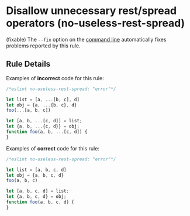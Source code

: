 # Disallow unnecessary rest/spread operators (no-useless-rest-spread)

(fixable) The `--fix` option on the [command line](http://eslint.org/docs/user-guide/command-line-interface#fix) automatically fixes problems reported by this rule.

## Rule Details

Examples of **incorrect** code for this rule:

```js
/*eslint no-useless-rest-spread: "error"*/

let list = [a, ...[b, c], d]
let obj = {a, ...{b, c}, d}
foo(...[a, b, c])

let [a, b, ...[c, d]] = list;
let {a, b, ...{c, d}} = obj;
function foo(a, b, ...[c, d]) {
}
```

Examples of **correct** code for this rule:

```js
/*eslint no-useless-rest-spread: "error"*/

let list = [a, b, c, d]
let obj = {a, b, c, d}
foo(a, b, c)

let [a, b, c, d] = list;
let {a, b, c, d} = obj;
function foo(a, b, c, d) {
}
```
